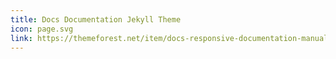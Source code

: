 ```yaml
---
title: Docs Documentation Jekyll Theme
icon: page.svg
link: https://themeforest.net/item/docs-responsive-documentation-manual-jekyll-theme/21131076
---
```

